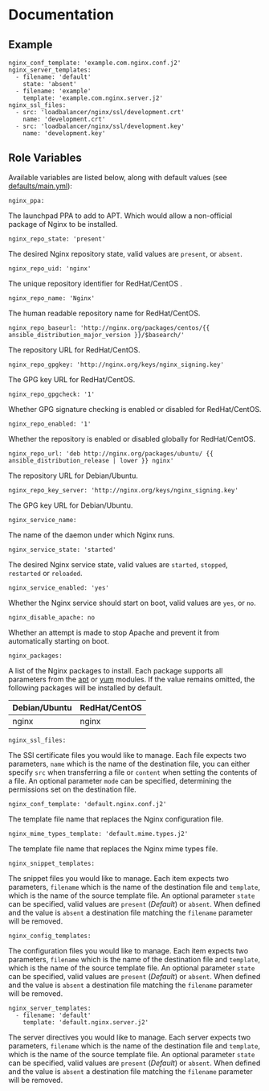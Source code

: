 # Documentation

## Example

```
nginx_conf_template: 'example.com.nginx.conf.j2'
nginx_server_templates:
  - filename: 'default'
    state: 'absent'
  - filename: 'example'
    template: 'example.com.nginx.server.j2'
nginx_ssl_files:
  - src: 'loadbalancer/nginx/ssl/development.crt'
    name: 'development.crt'
  - src: 'loadbalancer/nginx/ssl/development.key'
    name: 'development.key'
```

## Role Variables

Available variables are listed below, along with default values (see [defaults/main.yml](/defaults/main.yml)):

```
nginx_ppa:
```

The launchpad PPA to add to APT. Which would allow a non-official package of Nginx to be installed.

```
nginx_repo_state: 'present'
```

The desired Nginx repository state, valid values are `present`, or `absent`.

```
nginx_repo_uid: 'nginx'
```

The unique repository identifier for RedHat/CentOS .

```
nginx_repo_name: 'Nginx'
```

The human readable repository name for RedHat/CentOS.

```
nginx_repo_baseurl: 'http://nginx.org/packages/centos/{{ ansible_distribution_major_version }}/$basearch/'
```

The repository URL for RedHat/CentOS.

```
nginx_repo_gpgkey: 'http://nginx.org/keys/nginx_signing.key'
```

The GPG key URL for RedHat/CentOS.

```
nginx_repo_gpgcheck: '1'
```

Whether GPG signature checking is enabled or disabled for RedHat/CentOS.

```
nginx_repo_enabled: '1'
```

Whether the repository is enabled or disabled globally for RedHat/CentOS.

```
nginx_repo_url: 'deb http://nginx.org/packages/ubuntu/ {{ ansible_distribution_release | lower }} nginx'
```

The repository URL for Debian/Ubuntu.


```
nginx_repo_key_server: 'http://nginx.org/keys/nginx_signing.key'
```

The GPG key URL for Debian/Ubuntu.

```
nginx_service_name:
```

The name of the daemon under which Nginx runs.

```
nginx_service_state: 'started'
```

The desired Nginx service state, valid values are `started`, `stopped`, `restarted` or `reloaded`.

```
nginx_service_enabled: 'yes'
```

Whether the Nginx service should start on boot, valid values are `yes`, or `no`.

```
nginx_disable_apache: no
```

Whether an attempt is made to stop Apache and prevent it from automatically starting on boot. 

```
nginx_packages:
```

A list of the Nginx packages to install. Each package supports all parameters from the
[apt](http://docs.ansible.com/ansible/apt_module.html) or [yum](http://docs.ansible.com/ansible/yum_module.html) modules.
If the value remains omitted, the following packages will be installed by default.

| Debian/Ubuntu          | RedHat/CentOS           |
| :--------------------- | :---------------------- |
| nginx                  | nginx                   |

```
nginx_ssl_files:
```

The SSl certificate files you would like to manage. Each file expects two parameters, `name` which is the
name of the destination file, you can either specify `src` when transferring a file or `content` when
setting the contents of a file. An optional parameter `mode` can be specified, determining the permissions
set on the destination file.

```
nginx_conf_template: 'default.nginx.conf.j2'
```

The template file name that replaces the Nginx configuration file.

```
nginx_mime_types_template: 'default.mime.types.j2'
```

The template file name that replaces the Nginx mime types file.

```
nginx_snippet_templates:
```

The snippet files you would like to manage. Each item expects two parameters, `filename` which is the
name of the destination file and `template`, which is the name of the source template file. An optional
parameter `state` can be specified, valid values are `present` (*Default*) or `absent`. When defined and the value is
`absent` a destination file matching the `filename` parameter will be removed.

```
nginx_config_templates:
```

The configuration files you would like to manage. Each item expects two parameters, `filename` which is the
name of the destination file and `template`, which is the name of the source template file. An optional
parameter `state` can be specified, valid values are `present` (*Default*) or `absent`. When defined and the value is
`absent` a destination file matching the `filename` parameter will be removed.

```
nginx_server_templates:
  - filename: 'default'
    template: 'default.nginx.server.j2'
```

The server directives you would like to manage. Each server expects two parameters, `filename` which is the
name of the destination file and `template`, which is the name of the source template file. An optional
parameter `state` can be specified, valid values are `present` (*Default*) or `absent`. When defined and the value is
`absent` a destination file matching the `filename` parameter will be removed.